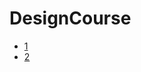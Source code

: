 # DesignCourse

- [1](https://youtu.be/VvSVw1yLAPM)
- [2](https://www.youtube.com/watch?v=v2eLLBUxQiQ)
